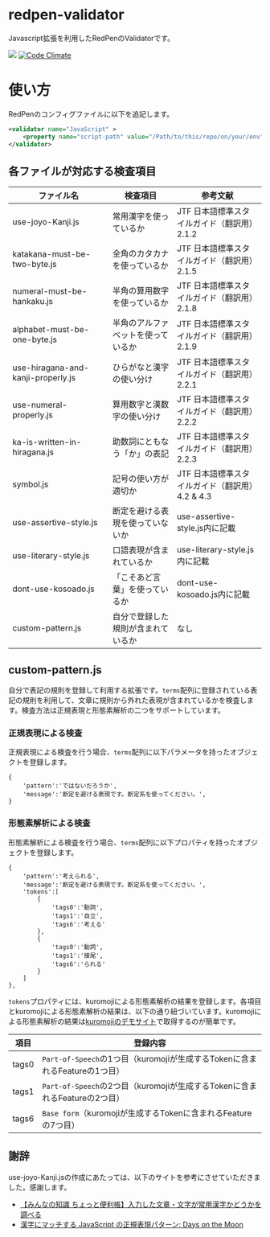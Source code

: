 # redpen-validator

Javascript拡張を利用したRedPenのValidatorです。

![](https://circleci.com/gh/kongou-ae/redpen-validator.svg?style=shield&circle-token=%206c4f0d89b0efed4089120942326e94013006d1c2) [![Code Climate](https://codeclimate.com/github/kongou-ae/redpen-validator/badges/gpa.svg)](https://codeclimate.com/github/kongou-ae/redpen-validator)

# 使い方

RedPenのコンフィグファイルに以下を追記します。

```xml
<validator name="JavaScript" >
    <property name="script-path" value="/Path/to/this/repo/on/your/env" />
</validator>
```

## 各ファイルが対応する検査項目

|ファイル名                    |検査項目                   |参考文献               |
|----------------------------|--------------------------|-----------------------|
|use-joyo-Kanji.js           |常用漢字を使っているか       |JTF 日本語標準スタイルガイド（翻訳用） 2.1.2|
|katakana-must-be-two-byte.js|全角のカタカナを使っているか   |JTF 日本語標準スタイルガイド（翻訳用） 2.1.5|
|numeral-must-be-hankaku.js  |半角の算用数字を使っているか  |JTF 日本語標準スタイルガイド（翻訳用） 2.1.8|
|alphabet-must-be-one-byte.js|半角のアルファベットを使っているか |JTF 日本語標準スタイルガイド（翻訳用） 2.1.9|
|use-hiragana-and-kanji-properly.js |ひらがなと漢字の使い分け|JTF 日本語標準スタイルガイド（翻訳用） 2.2.1|
|use-numeral-properly.js     |算用数字と漢数字の使い分け　　 |JTF 日本語標準スタイルガイド（翻訳用） 2.2.2|
|ka-is-written-in-hiragana.js|助数詞にともなう「か」の表記    |JTF 日本語標準スタイルガイド（翻訳用） 2.2.3|
|symbol.js                   |記号の使い方が適切か         |JTF 日本語標準スタイルガイド（翻訳用） 4.2 & 4.3|
|use-assertive-style.js      |断定を避ける表現を使っていないか |use-assertive-style.js内に記載|
|use-literary-style.js　　　　　　|口語表現が含まれているか      |use-literary-style.js内に記載  |
|dont-use-kosoado.js         |「こそあど言葉」を使っているか    |dont-use-kosoado.js内に記載  |
|custom-pattern.js           |自分で登録した規則が含まれているか　 |なし



## custom-pattern.js

自分で表記の規則を登録して利用する拡張です。`terms`配列に登録されている表記の規則を利用して、文章に規則から外れた表現が含まれているかを検査します。検査方法は正規表現と形態素解析の二つをサポートしています。

### 正規表現による検査

正規表現による検査を行う場合、`terms`配列に以下パラメータを持ったオブジェクトを登録します。

```
{
    'pattern':'ではないだろうか',
    'message':'断定を避ける表現です。断定系を使ってください。',
}
```

### 形態素解析による検査

形態素解析による検査を行う場合、`terms`配列に以下プロパティを持ったオブジェクトを登録します。

```
{
    'pattern':'考えられる',
    'message':'断定を避ける表現です。断定系を使ってください。',
    'tokens':[
        {
            'tags0':'動詞',
            'tags1':'自立',
            'tags6':'考える'
        },
        {
            'tags0':'動詞',
            'tags1':'接尾',
            'tags6':'られる'
        }
    ]
},
```

`tokens`プロパティには、kuromojiによる形態素解析の結果を登録します。各項目とkuromojiによる形態素解析の結果は、以下の通り紐づいています。kuromojiによる形態素解析の結果は[kuromojiのデモサイト](http://atilika.org/kuromoji/)で取得するのが簡単です。

|項目   |登録内容|
|------|-------|
|tags0 |`Part-of-Speech`の1つ目（kuromojiが生成するTokenに含まれるFeatureの1つ目）|
|tags1 |`Part-of-Speech`の2つ目（kuromojiが生成するTokenに含まれるFeatureの2つ目）|
|tags6 |`Base form`（kuromojiが生成するTokenに含まれるFeatureの7つ目）|

## 謝辞

use-joyo-Kanji.jsの作成にあたっては、以下のサイトを参考にさせていただきました。感謝します。

- [【みんなの知識 ちょっと便利帳】入力した文章・文字が常用漢字かどうかを調べる](http://www.benricho.org/kanji/kyoikukanji/check-jyoyo-kanji.html)
- [漢字にマッチする JavaScript の正規表現パターン: Days on the Moon](http://nanto.asablo.jp/blog/2015/12/31/7966713)
